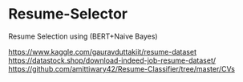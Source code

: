 # Resume-Selector
Resume Selection using (BERT+Naive Bayes)

https://www.kaggle.com/gauravduttakiit/resume-dataset
https://datastock.shop/download-indeed-job-resume-dataset/
https://github.com/amittiwary42/Resume-Classifier/tree/master/CVs
